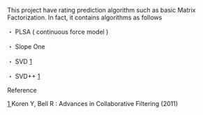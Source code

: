 This project have rating prediction algorithm such as basic Matrix Factorization. In fact, it contains algorithms as follows

・ PLSA ( continuous force model )

・ Slope One

・ SVD      [1 ](.md)

・ SVD++    [1 ](.md)


Reference

[1 ](.md)  Koren Y, Bell R : Advances in Collaborative Filtering (2011)